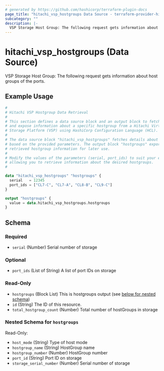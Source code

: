 ```yaml
---
# generated by https://github.com/hashicorp/terraform-plugin-docs
page_title: "hitachi_vsp_hostgroups Data Source - terraform-provider-hitachi"
subcategory: ""
description: |-
  VSP Storage Host Group: The following request gets information about host groups of the ports.
---
```


# hitachi_vsp_hostgroups (Data Source)

VSP Storage Host Group: The following request gets information about host groups of the ports.

## Example Usage

```terraform
#
# Hitachi VSP Hostgroup Data Retrieval
#
# This section defines a data source block and an output block to fetch
# and expose information about a specific hostgroup from a Hitachi Virtual
# Storage Platform (VSP) using HashiCorp Configuration Language (HCL).
#
# The data source block "hitachi_vsp_hostgroups" fetches details about hostgroups
# based on the provided parameters. The output block "hostgroups" exports the
# retrieved hostgroup information for later use.
#
# Modify the values of the parameters (serial, port_ids) to suit your environment,
# allowing you to retrieve information about the desired hostgroups.
#

data "hitachi_vsp_hostgroups" "hostgroups" {
  serial   = 12345
  port_ids = ["CL7-C", "CL7-A", "CL8-B", "CL9-C"]
}

output "hostgroups" {
  value = data.hitachi_vsp_hostgroups.hostgroups
}
```

<!-- schema generated by tfplugindocs -->
## Schema

### Required

- `serial` (Number) Serial number of storage

### Optional

- `port_ids` (List of String) A list of port IDs on storage

### Read-Only

- `hostgroups` (Block List) This is hostgroups output (see [below for nested schema](#nestedblock--hostgroups))
- `id` (String) The ID of this resource.
- `total_hostgroup_count` (Number) Total number of hostGroups in storage

<a id="nestedblock--hostgroups"></a>
### Nested Schema for `hostgroups`

Read-Only:

- `host_mode` (String) Type of host mode
- `hostgroup_name` (String) HostGroup name
- `hostgroup_number` (Number) HostGroup number
- `port_id` (String) Port ID on storage
- `storage_serial_number` (Number) Serial number of storage
